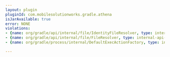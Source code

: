 ```yaml
---
layout: plugin
pluginId: com.mobilesolutionworks.gradle.athena
isJarAvailable: true
error: NONE
violations:
- {name: org/gradle/api/internal/file/IdentityFileResolver, type: internal-api-usage}
- {name: org/gradle/api/internal/file/FileResolver, type: internal-api-usage}
- {name: org/gradle/process/internal/DefaultExecActionFactory, type: internal-api-usage}

---
```

